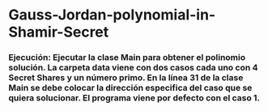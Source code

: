 # Gauss-Jordan-polynomial-in-Shamir-Secret

### Ejecución: Ejecutar la clase Main para obtener el polinomio solución. La carpeta data viene con dos casos cada uno con 4 Secret Shares y un número primo. En la línea 31 de la clase Main se debe colocar la dirección especifica del caso que se quiera solucionar. El programa viene por defecto con el caso 1.
